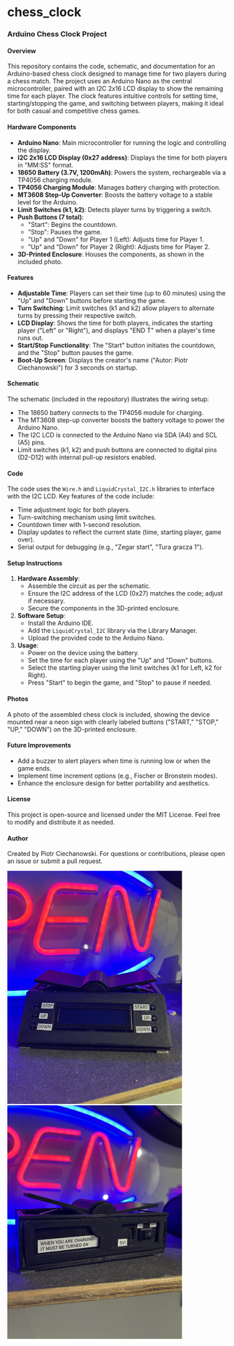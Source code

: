 # chess_clock
### Arduino Chess Clock Project

#### Overview
This repository contains the code, schematic, and documentation for an Arduino-based chess clock designed to manage time for two players during a chess match. The project uses an Arduino Nano as the central microcontroller, paired with an I2C 2x16 LCD display to show the remaining time for each player. The clock features intuitive controls for setting time, starting/stopping the game, and switching between players, making it ideal for both casual and competitive chess games.

#### Hardware Components
- **Arduino Nano**: Main microcontroller for running the logic and controlling the display.
- **I2C 2x16 LCD Display (0x27 address)**: Displays the time for both players in "MM:SS" format.
- **18650 Battery (3.7V, 1200mAh)**: Powers the system, rechargeable via a TP4056 charging module.
- **TP4056 Charging Module**: Manages battery charging with protection.
- **MT3608 Step-Up Converter**: Boosts the battery voltage to a stable level for the Arduino.
- **Limit Switches (k1, k2)**: Detects player turns by triggering a switch.
- **Push Buttons (7 total)**:
  - "Start": Begins the countdown.
  - "Stop": Pauses the game.
  - "Up" and "Down" for Player 1 (Left): Adjusts time for Player 1.
  - "Up" and "Down" for Player 2 (Right): Adjusts time for Player 2.
- **3D-Printed Enclosure**: Houses the components, as shown in the included photo.

#### Features
- **Adjustable Time**: Players can set their time (up to 60 minutes) using the "Up" and "Down" buttons before starting the game.
- **Turn Switching**: Limit switches (k1 and k2) allow players to alternate turns by pressing their respective switch.
- **LCD Display**: Shows the time for both players, indicates the starting player ("Left" or "Right"), and displays "END T" when a player's time runs out.
- **Start/Stop Functionality**: The "Start" button initiates the countdown, and the "Stop" button pauses the game.
- **Boot-Up Screen**: Displays the creator's name ("Autor: Piotr Ciechanowski") for 3 seconds on startup.

#### Schematic
The schematic (included in the repository) illustrates the wiring setup:
- The 18650 battery connects to the TP4056 module for charging.
- The MT3608 step-up converter boosts the battery voltage to power the Arduino Nano.
- The I2C LCD is connected to the Arduino Nano via SDA (A4) and SCL (A5) pins.
- Limit switches (k1, k2) and push buttons are connected to digital pins (D2-D12) with internal pull-up resistors enabled.

#### Code
The code uses the `Wire.h` and `LiquidCrystal_I2C.h` libraries to interface with the I2C LCD. Key features of the code include:
- Time adjustment logic for both players.
- Turn-switching mechanism using limit switches.
- Countdown timer with 1-second resolution.
- Display updates to reflect the current state (time, starting player, game over).
- Serial output for debugging (e.g., "Zegar start", "Tura gracza 1").

#### Setup Instructions
1. **Hardware Assembly**:
   - Assemble the circuit as per the schematic.
   - Ensure the I2C address of the LCD (0x27) matches the code; adjust if necessary.
   - Secure the components in the 3D-printed enclosure.
2. **Software Setup**:
   - Install the Arduino IDE.
   - Add the `LiquidCrystal_I2C` library via the Library Manager.
   - Upload the provided code to the Arduino Nano.
3. **Usage**:
   - Power on the device using the battery.
   - Set the time for each player using the "Up" and "Down" buttons.
   - Select the starting player using the limit switches (k1 for Left, k2 for Right).
   - Press "Start" to begin the game, and "Stop" to pause if needed.

#### Photos
A photo of the assembled chess clock is included, showing the device mounted near a neon sign with clearly labeled buttons ("START," "STOP," "UP," "DOWN") on the 3D-printed enclosure.

#### Future Improvements
- Add a buzzer to alert players when time is running low or when the game ends.
- Implement time increment options (e.g., Fischer or Bronstein modes).
- Enhance the enclosure design for better portability and aesthetics.

#### License
This project is open-source and licensed under the MIT License. Feel free to modify and distribute it as needed.

#### Author
Created by Piotr Ciechanowski. For questions or contributions, please open an issue or submit a pull request.

<img src="IMG_1246.jpeg" width=400px> <img src="IMG_1249.jpeg" width=400px>

